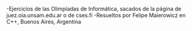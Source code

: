 -Ejercicios de las Olimpíadas de Informática, sacados de la página de juez.oia.unsam.edu.ar o de cses.fi
-Resueltos por Felipe Maierowicz en C++, Buenos Aires, Argentina
